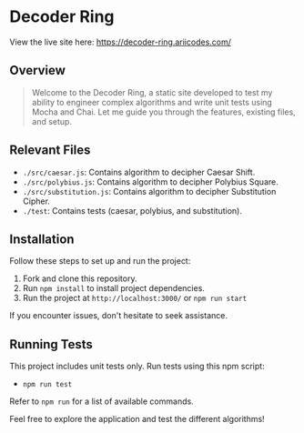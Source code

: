 # Decoder Ring
View the live site here: https://decoder-ring.ariicodes.com/

## Overview

> Welcome to the Decoder Ring, a static site developed to test my ability to engineer complex algorithms and write unit tests using Mocha and Chai.
> Let me guide you through the features, existing files, and setup.

## Relevant Files

- `./src/caesar.js`: Contains algorithm to decipher Caesar Shift.
- `./src/polybius.js`: Contains algorithm to decipher Polybius Square.
- `./src/substitution.js`: Contains algorithm to decipher Substitution Cipher.
- `./test`: Contains tests (caesar, polybius, and substitution).

## Installation

Follow these steps to set up and run the project:

1. Fork and clone this repository.
2. Run `npm install` to install project dependencies.
3. Run the project at `http://localhost:3000/` or `npm run start`

If you encounter issues, don't hesitate to seek assistance.

## Running Tests

This project includes unit tests only. Run tests using this npm script:

- `npm run test`

Refer to `npm run` for a list of available commands.

Feel free to explore the application and test the different algorithms!
